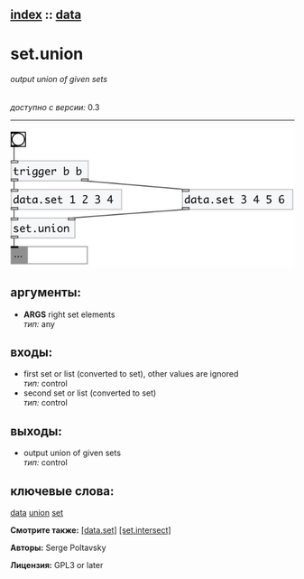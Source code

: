 [index](index.html) :: [data](category_data.html)
---

# set.union

###### output union of given sets

*доступно с версии:* 0.3

---




[![example](../examples/img/set.union.jpg)](../examples/pd/set.union.pd)



## аргументы:

* **ARGS**
right set elements<br>
_тип:_ any<br>







## входы:

* first set or list (converted to set), other values are ignored<br>
_тип:_ control
* second set or list (converted to set)<br>
_тип:_ control



## выходы:

* output union of given sets<br>
_тип:_ control



## ключевые слова:

[data](keywords/data.html)
[union](keywords/union.html)
[set](keywords/set.html)



**Смотрите также:**
[\[data.set\]](data.set.html)
[\[set.intersect\]](set.intersect.html)




**Авторы:** Serge Poltavsky




**Лицензия:** GPL3 or later





